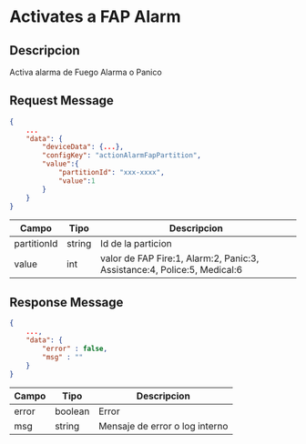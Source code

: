 # Activates a FAP Alarm

## Descripcion

Activa alarma de Fuego Alarma o Panico

## Request Message

```json
{
    ...
    "data": {
        "deviceData": {...},
        "configKey": "actionAlarmFapPartition",
        "value":{
            "partitionId": "xxx-xxxx",
            "value":1
        }
    }
}

```

| Campo       | Tipo   | Descripcion                                                              |
| ----------- | ------ | ------------------------------------------------------------------------ |
| partitionId | string | Id de la particion                                                       |
| value       | int    | valor de FAP Fire:1, Alarm:2, Panic:3, Assistance:4, Police:5, Medical:6 |

## Response Message

```json
{
    ...,
    "data": {
        "error" : false,
        "msg" : ""
    }
}
```

| Campo | Tipo    | Descripcion                    |
| ----- | ------- | ------------------------------ |
| error | boolean | Error                          |
| msg   | string  | Mensaje de error o log interno |
